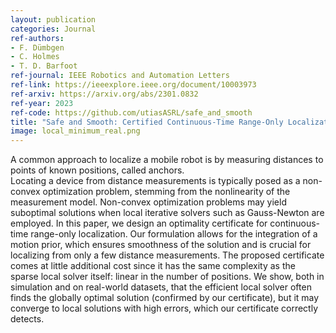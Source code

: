 ```yaml
---
layout: publication
categories: Journal
ref-authors:
- F. Dümbgen
- C. Holmes
- T. D. Barfoot
ref-journal: IEEE Robotics and Automation Letters 
ref-link: https://ieeexplore.ieee.org/document/10003973
ref-arxiv: https://arxiv.org/abs/2301.0832
ref-year: 2023
ref-code: https://github.com/utiasASRL/safe_and_smooth
title: "Safe and Smooth: Certified Continuous-Time Range-Only Localization"
image: local_minimum_real.png
---
```

A common approach to localize a mobile robot is by measuring distances to points of known positions, called anchors.  
Locating a device from distance measurements is typically posed as a non-convex optimization problem, stemming from the nonlinearity of the measurement model. Non-convex optimization problems may yield suboptimal solutions when local iterative solvers such as Gauss-Newton are employed. 
In this paper, we design an optimality certificate for continuous-time range-only localization. 
Our formulation allows for the integration of a motion prior, which ensures smoothness of the solution and is crucial for localizing from only a few distance measurements. The proposed certificate comes at little additional cost since it has the same complexity as the sparse local solver itself: linear in the number of positions. We show, both in simulation and on real-world datasets, that the efficient local solver often finds the globally optimal solution (confirmed by our certificate), but it may converge to local solutions with high errors, which our certificate correctly detects.
